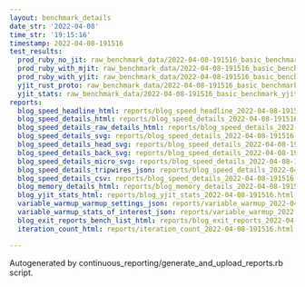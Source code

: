 ```yaml
---
layout: benchmark_details
date_str: '2022-04-08'
time_str: '19:15:16'
timestamp: 2022-04-08-191516
test_results:
  prod_ruby_no_jit: raw_benchmark_data/2022-04-08-191516_basic_benchmark_prod_ruby_no_jit.json
  prod_ruby_with_mjit: raw_benchmark_data/2022-04-08-191516_basic_benchmark_prod_ruby_with_mjit.json
  prod_ruby_with_yjit: raw_benchmark_data/2022-04-08-191516_basic_benchmark_prod_ruby_with_yjit.json
  yjit_rust_proto: raw_benchmark_data/2022-04-08-191516_basic_benchmark_yjit_rust_proto.json
  yjit_stats: raw_benchmark_data/2022-04-08-191516_basic_benchmark_yjit_stats.json
reports:
  blog_speed_headline_html: reports/blog_speed_headline_2022-04-08-191516.html
  blog_speed_details_html: reports/blog_speed_details_2022-04-08-191516.html
  blog_speed_details_raw_details_html: reports/blog_speed_details_2022-04-08-191516.raw_details.html
  blog_speed_details_svg: reports/blog_speed_details_2022-04-08-191516.svg
  blog_speed_details_head_svg: reports/blog_speed_details_2022-04-08-191516.head.svg
  blog_speed_details_back_svg: reports/blog_speed_details_2022-04-08-191516.back.svg
  blog_speed_details_micro_svg: reports/blog_speed_details_2022-04-08-191516.micro.svg
  blog_speed_details_tripwires_json: reports/blog_speed_details_2022-04-08-191516.tripwires.json
  blog_speed_details_csv: reports/blog_speed_details_2022-04-08-191516.csv
  blog_memory_details_html: reports/blog_memory_details_2022-04-08-191516.html
  blog_yjit_stats_html: reports/blog_yjit_stats_2022-04-08-191516.html
  variable_warmup_warmup_settings_json: reports/variable_warmup_2022-04-08-191516.warmup_settings.json
  variable_warmup_stats_of_interest_json: reports/variable_warmup_2022-04-08-191516.stats_of_interest.json
  blog_exit_reports_bench_list_html: reports/blog_exit_reports_2022-04-08-191516.bench_list.html
  iteration_count_html: reports/iteration_count_2022-04-08-191516.html

---
```

Autogenerated by continuous_reporting/generate_and_upload_reports.rb script.
